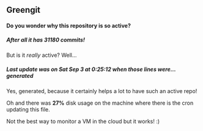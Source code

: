 ## Greengit

#### Do you wonder why this repository is so active?

##### After all it has 31180 commits!

But is it *really* active? Well...

##### Last update was on Sat Sep 3 at 0:25:12 when those lines were... generated

Yes, generated, because it certainly helps a lot to have such an active repo!

Oh and there was **27%** disk usage on the machine
where there is the cron updating this file.

Not the best way to monitor a VM in the cloud but it works! :)
